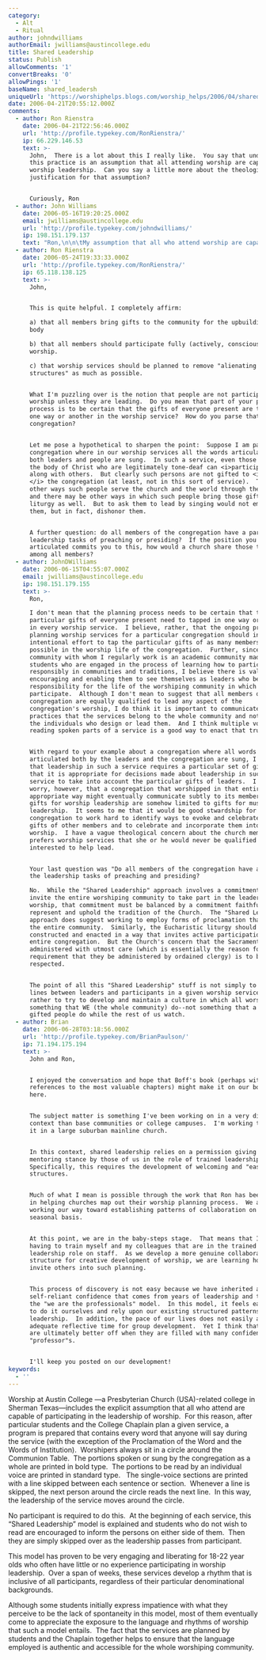 ```yaml
---
category:
  - Alt
  - Ritual
author: johndwilliams
authorEmail: jwilliams@austincollege.edu
title: Shared Leadership
status: Publish
allowComments: '1'
convertBreaks: '0'
allowPings: '1'
baseName: shared_leadersh
uniqueUrl: 'https://worshiphelps.blogs.com/worship_helps/2006/04/shared_leadersh.html '
date: 2006-04-21T20:55:12.000Z
comments:
  - author: Ron Rienstra
    date: 2006-04-21T22:56:46.000Z
    url: 'http://profile.typekey.com/RonRienstra/'
    ip: 66.229.146.53
    text: >-
      John,  There is a lot about this I really like.  You say that undergirding
      this practice is an assumption that all attending worship are capable of
      worship leadership.  Can you say a little more about the theological
      justification for that assumption?


      Curiously, Ron
  - author: John Williams
    date: 2006-05-16T19:20:25.000Z
    email: jwilliams@austincollege.edu
    url: 'http://profile.typekey.com/johndwilliams/'
    ip: 198.151.179.137
    text: "Ron,\n\n\tMy assumption that all who attend worship are capable of worship leadership is very much influenced by Leonardo Boff, and particularly his book, Ecclesiogenesis (Maryknoll. NY: Orbis Books, 1986).  That book is a theological reflection on the Brazilian “Basic Communities” that arose in the 1970s and 1980s. I believe Boff articulates some significant insights about the nature of the church that are relevant for a faith community that has arisen out of the life of a church-related college.\n\n\tOf particular interest in this context are two statements from the book.  On page 4, Boff asserts that “Christian life in the basic communities is characterized by the absence of alienating structures…”   In the context of the life of a faith community on a college campus, this statement suggests that “alienating structures” should be avoided if at all possible.  We should try not to create situations in which we tell any students that they are not qualified to participate in worship leadership.  One way to do that is to maintain a distinction between liturgists (those who plan worship) and worship leaders.  Care should be taken to ensure that worship services are carefully planned, authentic to the community, and self-consciously and appropriately reflective of the tradition of the Church.  And I argue that part of that care, authenticity, and responsibility to the tradition is the implicit assumption that all members of the community bring gifts to worship.    \n \n\tOn page 27, Boff states that “Charism…may be understood as each person’s own function in the community as a form of manifestation of the Spirit within the community for the community.”  Although such spiritual gifts are by no means limited to worship leadership, the careful structuring of worship services so that all participants may play a role in leadership reinforces the notion that all members of the community have been given gifts by God to be used to “serve on another” (I Peter 4:10).\n\n\tThree more quotes from Boff that are interesting in this context:\n\t“A community in which the routes of participation are cut off…cannot pretend to the name of community” (36).\n\n\t“As the basic communities grow, they themselves provide more and more of the services that meet their needs” (62).\n\n\t“By baptism an entire people becomes priestly” (69).\n\n\tAt Pentecost, it didn’t sound like one or a few people talking.  There were as many voices as there were people present.  Services in our communities should include a similar variety of voices.\n\nJDW"
  - author: Ron Rienstra
    date: 2006-05-24T19:33:33.000Z
    url: 'http://profile.typekey.com/RonRienstra/'
    ip: 65.118.138.125
    text: >-
      John,


      This is quite helpful. I completely affirm: 

      a) that all members bring gifts to the community for the upbuilding of the
      body

      b) that all members should participate fully (actively, consciously) in
      worship.

      c) that worship services should be planned to remove "alienating
      structures" as much as possible.


      What I'm puzzling over is the notion that people are not participating in
      worship unless they are leading.  Do you mean that part of your planning
      process is to be certain that the gifts of everyone present are tapped in
      one way or another in the worship service?  How do you parse that out as a
      congregation?


      Let me pose a hypothetical to sharpen the point:  Suppose I am part of a
      congregation where in our worship services all the words articulated by
      both leaders and people are sung.  In such a service, even those few among
      the body of Christ who are legitimately tone-deaf can <i>participate </i>
      along with others.  But clearly such persons are not gifted to <i>lead
      </i> the congregation (at least, not in this sort of service).  There are
      other ways such people serve the church and the world through their gifts,
      and there may be other ways in which such people bring those gifts to the
      liturgy as well.  But to ask them to lead by singing would not empower
      them, but in fact, dishonor them.  


      A further question: do all members of the congregation have a part in the
      leadership tasks of preaching or presiding?  If the position you've
      articulated commits you to this, how would a church share those tasks
      among all members?
  - author: JohnDWilliams
    date: 2006-06-15T04:55:07.000Z
    email: jwilliams@austincollege.edu
    ip: 198.151.179.155
    text: >-
      Ron,

      I don't mean that the planning process needs to be certain that the
      particular gifts of everyone present need to tapped in one way or another
      in every worship service.  I believe, rather, that the ongoing process of
      planning worship services for a particular congregation should include
      intentional effort to tap the particular gifts of as many members as
      possible in the worship life of the congregation.  Further, since the
      community with whom I regularly work is an academic community made up of
      students who are engaged in the process of learning how to participate
      responsibly in communities and traditions, I believe there is value in
      encouraging and enabling them to see themselves as leaders who bear some
      responsibility for the life of the worshiping community in which they
      participate.  Although I don't mean to suggest that all members of a
      congregation are equally qualified to lead any aspect of the
      congregation's worship, I do think it is important to communicate by our
      practices that the services belong to the whole community and not just to
      the individuals who design or lead them.  And I think multiple voices
      reading spoken parts of a service is a good way to enact that truth.


      With regard to your example about a congregation where all words
      articulated both by the leaders and the congregation are sung, I agree
      that leadership in such a service requires a particular set of gifts and
      that it is appropriate for decisions made about leadership in such a
      service to take into account the particular gifts of leaders.  I would
      worry, however, that a congregation that worshipped in that entirely
      appropriate way might eventually communicate subtly to its members that
      gifts for worship leadership are somehow limited to gifts for music
      leadership.  It seems to me that it would be good stwardship for such a
      congregation to work hard to identify ways to evoke and celebrate other
      gifts of other members and to celebrate and incorporate them into
      worship.  I have a vague theological concern about the church member who
      prefers worship services that she or he would never be qualified or
      interested to help lead.


      Your last question was "Do all members of the congregation have a part in
      the leadership tasks of preaching and presiding?

      No.  While the "Shared Leadership" approach involves a commitment to
      invite the entire worshiping community to take part in the leadership of
      worship, that commitment must be balanced by a commitment faithfully to
      represent and uphold the tradition of the Church.  The "Shared Leadership"
      approach does suggest working to employ forms of proclamation that engage
      the entire community.  Similarly, the Eucharistic liturgy should be
      constructed and enacted in a way that invites active participation by the
      entire congregation.  But the Church's concern that the Sacraments be
      administered with utmost care (which is essentially the reason for the
      requirement that they be administered by ordained clergy) is to be
      respected.


      The point of all this "Shared Leadership" stuff is not simply to blur the
      lines between leaders and participants in a given worship service.  It is
      rather to try to develop and maintain a culture in which all worship is
      something that WE (the whole community) do--not something that a couple
      gifted people do while the rest of us watch.
  - author: Brian
    date: 2006-06-28T03:18:56.000Z
    url: 'http://profile.typekey.com/BrianPaulson/'
    ip: 71.194.175.194
    text: >-
      John and Ron,


      I enjoyed the conversation and hope that Boff's book (perhaps with
      references to the most valuable chapters) might make it on our book list
      here.


      The subject matter is something I've been working on in a very different
      context than base communities or college campuses.  I'm working to apply
      it in a large suburban mainline church.


      In this context, shared leadership relies on a permission giving and
      mentoring stance by those of us in the role of trained leadership. 
      Specifically, this requires the development of welcoming and "easy entry"
      structures.


      Much of what I mean is possible through the work that Ron has been doing
      in helping churches map out their worship planning process.  We are
      working our way toward establishing patterns of collaboration on a
      seasonal basis.  


      At this point, we are in the baby-steps stage.  That means that I am
      having to train myself and my colleagues that are in the trained
      leadership role on staff.  As we develop a more genuine collaborative
      structure for creative development of worship, we are learning how we can
      invite others into such planning.


      This process of discovery is not easy because we have inherited a the
      self-reliant confidence that comes from years of leadership and training -
      the "we are the professionals" model.  In this model, it feels easier just
      to do it ourselves and rely upon our existing structured patterns for
      leadership.  In addition, the pace of our lives does not easily afford
      adequate reflective time for group development.  Yet I think that churches
      are ultimately better off when they are filled with many confident
      "professor"s.


      I'll keep you posted on our development!
keywords:
  - ''
---
```

Worship at Austin College —a Presbyterian Church (USA)-related college in Sherman Texas—includes the explicit assumption that all who attend are capable of participating in the leadership of worship.  For this reason, after particular students and the College Chaplain plan a given service, a program is prepared that contains every word that anyone will say during the service (with the exception of the Proclamation of the Word and the Words of Institution).  Worshipers always sit in a circle around the Communion Table.  The portions spoken or sung by the congregation as a whole are printed in bold type.  The portions to be read by an individual voice are printed in standard type.   The single-voice sections are printed with a line skipped between each sentence or section.  Whenever a line is skipped, the next person around the circle reads the next line.  In this way, the leadership of the service moves around the circle.

No participant is required to do this.  At the beginning of each service, this “Shared Leadership” model is explained and students who do not wish to read are encouraged to inform the persons on either side of them.  Then they are simply skipped over as the leadership passes from participant.

This model has proven to be very engaging and liberating for 18-22 year olds who often have little or no experience participating in worship leadership.  Over a span of weeks, these services develop a rhythm that is inclusive of all participants, regardless of their particular denominational backgrounds.

Although some students initially express impatience with what they perceive to be the lack of spontaneity in this model, most of them eventually come to appreciate the exposure to the language and rhythms of worship that such a model entails.  The fact that the services are planned by students and the Chaplain together helps to ensure that the language employed is authentic and accessible for the whole worshiping community.